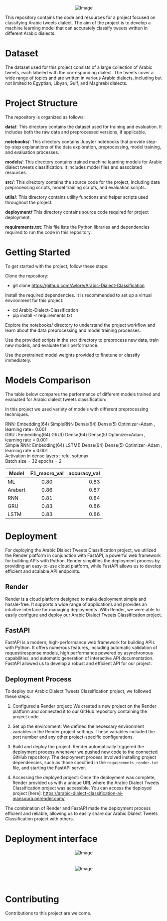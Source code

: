 
<div align="center">
  <img src="./assets/map.png" alt="Image">
</div>



This repository contains the code and resources for a project focused on classifying Arabic  tweets dialect. The aim of the project is to develop a machine learning model that can accurately classify tweets written in different Arabic dialects.


# Dataset
The dataset used for this project consists of a large collection of Arabic tweets, each labeled with the corresponding dialect. The tweets cover a wide range of topics and are written in various Arabic dialects, including but not limited to Egyptian, Libyan, Gulf, and Maghrebi dialects.

# Project Structure
The repository is organized as follows:

**data/**: This directory contains the dataset used for training and evaluation. It includes both the raw data and preprocessed versions, if applicable.

**notebooks/**: This directory contains Jupyter notebooks that provide step-by-step explanations of the data exploration, preprocessing, model training, and evaluation processes.

**models/**: This directory contains trained machine learning models for Arabic dialect tweets classification. It includes model files and associated resources.

**src/**: This directory contains the source code for the project, including data preprocessing scripts, model training scripts, and evaluation scripts.

**utils/**: This directory contains utility functions and helper scripts used throughout the project.

**deployment/**:This directory contains source code required for project deployment.

**requirements.txt**: This file lists the Python libraries and dependencies required to run the code in this repository.




# Getting Started
To get started with the project, follow these steps:

Clone the repository:

- git clone https://github.com/Aylore/Arabic-Dialect-Classification

Install the required dependencies. It is recommended to set up a virtual environment for this project:


- cd Arabic-Dialect-Classification
- pip install -r requirements.txt

Explore the notebooks/ directory to understand the project workflow and learn about the data preprocessing and model training processes.

Use the provided scripts in the src/ directory to preprocess new data, train new models, and evaluate their performance.

Use the pretrained model weights provided to finetune or classify immediately.



# Models Comparison
The table below compares the performance of different models trained and evaluated for Arabic dialect tweets classification:



In this project we used variety of models with different preprocessing techniques.

RNN: 
Embedding(64)
SimpleRNN
Dense(64)
Dense(5)
Optimizer=Adam , learning rate= 0.001
<br/>
GRU : 
Embedding(64)
GRU()
Dense(64)
Dense(5)
Optimizer=Adam , learning rate = 0.001
<br/>
Simple RNN: 
Embedding(64)
LSTM()
Dense(64)
Dense(5)
Optimizer=Adam , learning rate = 0.001
<br/>
Activation in dense layers : relu, softmax 
<br/>
Batch size = 32
epochs = 2




| Model         | F1_macro_val  | accuracy_val  |
| ------------- |:-------------:| -----:        |
|      ML       | 0.80          |    0.83 	|
|    Arabert    | 0.86          |    0.87  	|
|      RNN      | 0.81          |    0.84	|
|      GRU      | 0.83          |    0.86 	|
|      LSTM     | 0.83          |    0.86 	|







# Deployment

For deploying the Arabic Dialect Tweets Classification project, we utilized the Render platform in conjunction with FastAPI, a powerful web framework for building APIs with Python. Render simplifies the deployment process by providing an easy-to-use cloud platform, while FastAPI allows us to develop efficient and scalable API endpoints.

## Render

Render is a cloud platform designed to make deployment simple and hassle-free. It supports a wide range of applications and provides an intuitive interface for managing deployments. With Render, we were able to easily configure and deploy our Arabic Dialect Tweets Classification project.

## FastAPI

FastAPI is a modern, high-performance web framework for building APIs with Python. It offers numerous features, including automatic validation of request/response models, high performance powered by asynchronous capabilities, and automatic generation of interactive API documentation. FastAPI allowed us to develop a robust and efficient API for our project.

## Deployment Process

To deploy our Arabic Dialect Tweets Classification project, we followed these steps:

1. Configured a Render project: We created a new project on the Render platform and connected it to our GitHub repository containing the project code.

2. Set up the environment: We defined the necessary environment variables in the Render project settings. These variables included the port number and any other project-specific configurations.

3. Build and deploy the project: Render automatically triggered the deployment process whenever we pushed new code to the connected GitHub repository. The deployment process involved installing project dependencies, such as those specified in the `requirements_render.txt` file, and starting the FastAPI server.

4. Accessing the deployed project: Once the deployment was complete, Render provided us with a unique URL where the Arabic Dialect Tweets Classification project was accessible. You can access the deployed project [here]: https://arabic-dialect-classification-ai-mansoura.onrender.com/ 

The combination of Render and FastAPI made the deployment process efficient and reliable, allowing us to easily share our Arabic Dialect Tweets Classification project with others.

# Deployment interface

<div align="center">
  <img src="./assets/deployment1.png" alt="Image">
</div>
<br></br>
<div align="center">
  <img src="./assets/deployment2.png" alt="Image">
</div>
<br></br>

# Contributing
Contributions to this project are welcome.


